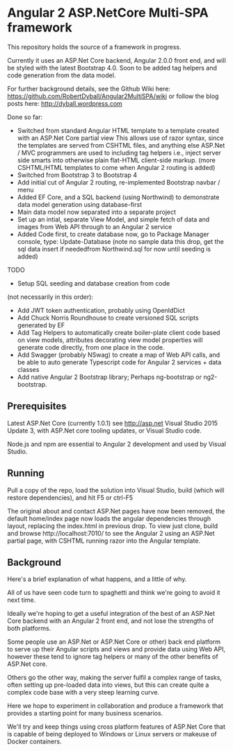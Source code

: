 # Angular 2 ASP.NetCore Multi-SPA framework

This repository holds the source of a framework in progress. 

Currently it uses an ASP.Net Core backend, Angular 2.0.0 front end, and will be styled with the latest Bootstrap 4.0.
Soon to be added tag helpers and code generation from the data model.


For further background details, see the Github Wiki here: https://github.com/RobertDyball/Angular2MultiSPA/wiki
or follow the blog posts here: http://dyball.wordpress.com

Done so far: 

- Switched from standard Angular HTML template to a template created with an ASP.Net Core partial view 
  This allows use of razor syntax, since the templates are served from CSHTML files, and anything else ASP.Net / MVC programmers are used to including tag helpers
  i.e., inject server side smarts into otherwise plain flat-HTML client-side markup.
  (more CSHTML/HTML templates to come when Angular 2 routing is added)
- Switched from Bootstrap 3 to Bootstrap 4
- Add initial cut of Angular 2 routing, re-implemented Bootstrap navbar / menu
- Added EF Core, and a SQL backend (using Northwind) to demonstrate data model generation using database-first
- Main data model now separated into a separate project
- Set up an intial, separate View Model, and simple fetch of data and images from Web API through to an Angular 2 service
- Added Code first, to create database now, go to Package Manager console, type: Update-Database
 (note no sample data this drop, get the sql data insert if neededfrom Northwind.sql for now until seeding is added)

TODO 
- Setup SQL seeding and database creation from code

(not necessarily in this order):

- Add JWT token authentication, probably using OpenIdDict
- Add Chuck Norris Roundhouse to create versioned SQL scripts generated by EF
- Add Tag Helpers to automatically create boiler-plate client code based on view models, attributes decorating view model properties will generate code directly, from one place in the code.
- Add Swagger (probably NSwag) to create a map of Web API calls, and be able to auto generate Typescript code for Angular 2 services + data classes
- Add native Angular 2 Bootstrap library; Perhaps ng-bootstrap or ng2-bootstrap.  

## Prerequisites

Latest ASP.Net Core (currently 1.0.1) see http://asp.net
Visual Studio 2015 Update 3, with ASP.Net core tooling updates, or Visual Studio code.

Node.js and npm are essential to Angular 2 development and used by Visual Studio. 
  

## Running

Pull a copy of the repo, load the solution into Visual Studio, build (which will restore dependencies), and hit F5 or ctrl-F5

The original about and contact ASP.Net pages have now been removed, the default home/index page now loads the angular dependencies through layout, replacing the index.html in previous drop.
To view just clone, build and browse http://localhost:7010/ to see the Angular 2 using an ASP.Net partial page, with CSHTML running razor into the Angular template.

## Background

Here's a brief explanation of what happens, and a little of why.

All of us have seen code turn to spaghetti and think we're going to avoid it next time.

Ideally we're hoping to get a useful integration of the best of an ASP.Net Core backend with an Angular 2 front end, and not lose the strengths of both platforms. 

Some people use an ASP.Net or ASP.Net Core or other) back end platform to serve up their Angular scripts and views and provide data using Web API, however these tend to ignore tag helpers or many of the other benefits of ASP.Net core.

Others go the other way, making the server fulfil a complex range of tasks, often setting up pre-loaded data into views, but this can create quite a complex code base with a very steep learning curve.

Here we hope to experiment in collaboration and produce a framework that provides a starting point for many business scenarios.

We'll try and keep things using cross platform features of ASP.Net Core that is capable of being deployed to Windows or Linux servers or makeuse of Docker containers.

